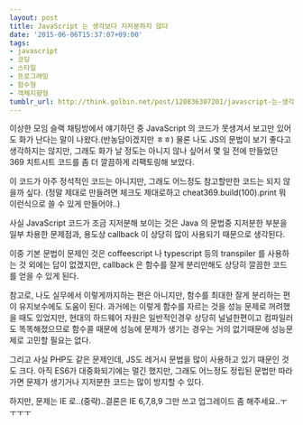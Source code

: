 ```yaml
---
layout: post
title: JavaScript 는 생각보다 지저분하지 않다
date: '2015-06-06T15:37:07+09:00'
tags:
- javascript
- 코딩
- 스타일
- 프로그래밍
- 함수형
- 객체지향형
tumblr_url: http://think.golbin.net/post/120836307201/javascript-는-생각보다-지저분하지-않다
---
```

이상한 모임 슬랙 채팅방에서 얘기하던 중 JavaScript 의 코드가 못생겨서 보고만 있어도 화가 난다는 말이 나왔다.(반농담이겠지만 ㅎㅎ) 물론 나도 JS의 문법이 보기 좋다고 생각하지는 않지만, 그래도 화가 날 정도는 아니지 않나 싶어서 몇 일 전에 만들었던 369 치트시트 코드를 좀 더 깔끔하게 리팩토링해 보았다.

이 코드가 아주 정석적인 코드는 아니지만, 그래도 어느정도 참고할만한 코드는 되지 않을까 싶다. (정말 제대로 만들려면 체크도 제대로하고 cheat369.build(100).print 뭐 이런식으로 쓸 수 있게 만들어야..)

사실 JavaScript 코드가 조금 지저분해 보이는 것은 Java 의 문법중 지저분한 부분을 일부 차용한 문제점과, 용도상 callback 이 상당히 많이 사용되기 때문으로 생각된다.

이중 기본 문법이 문제인 것은 coffeescript 나 typescript 등의 transpiler 를 사용하는 것 외에는 답이 없겠지만, callback 은 함수를 잘게 분리만해도 상당히 깔끔한 코드를 얻을 수 있게 된다.

참고로, 나도 실무에서 이렇게까지하는 편은 아니지만, 함수를 최대한 잘게 분리하는 편이 유지보수에도 도움이 된다. 과거에는 이렇게 함수를 자르는 것을 성능 문제로 꺼려했을 때도 있었지만, 현대의 하드웨어 자원은 일반적인경우 상당히 널널한편이고 컴파일러도 똑똑해졌으므로 함수콜 때문에 성능에 문제가 생기는 경우는 거의 없기때문에 성능문제로 고민할 필요는 없다.

그리고 사실 PHP도 같은 문제인데, JS도 레거시 문법을 많이 사용하고 있기 때문인 것도 크다. 아직 ES6가 대중화되기에는 멀긴 했지만, 그래도 어느정도 정립된 문법만 따라가면 문제가 생기거나 지저분한 코드는 많이 방지할 수 있다.

하지만, 문제는 IE 로..(중략)..결론은 IE 6,7,8,9 그만 쓰고 업그레이드 좀 해주세요..ㅜㅜㅜㅜ
